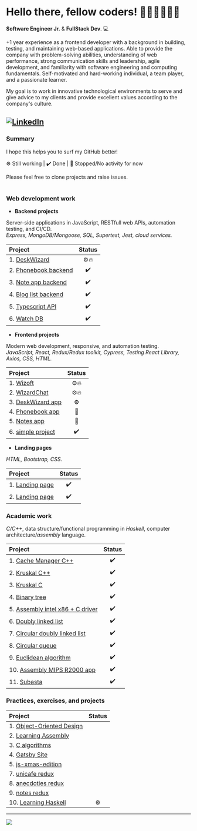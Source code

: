 <h1> Hello there, fellow coders! 👩🏼‍💻👨🏻‍💻</h1> <!-- <img src="src/one-ring.png"> -->

**Software Engineer Jr.** & **FullStack Dev**. 💻

+1 year experience as a frontend developer with a background in building, testing, and maintaining web-based applications. Able to provide the company with problem-solving abilities, understanding of web performance, strong communication skills and leadership, agile development, and familiarity with software engineering and computing fundamentals. Self-motivated and hard-working individual, a team player, and a passionate learner.

My goal is to work in innovative technological environments to serve and give advice to my clients and provide excellent values according to the company's culture.

<a href="https://www.linkedin.com/in/agustinlzn" target="_blank"><img src="https://img.shields.io/badge/LinkedIn-%230077B5.svg?&style=flat-square&logo=linkedin&logoColor=white" alt="LinkedIn"></a>
---

### Summary
I hope this helps you to surf my GitHub better!

 ⚙️ Still working
| ✔️ Done
| 🛑 Stopped/No activity for now


Please feel free to clone projects and raise issues.
<br>
<br>

### Web development work
- **Backend projects**

Server-side applications in JavaScript, RESTfull web APIs, automation testing, and CI/CD.
<br>
*Express, MongoDB/Mongoose, SQL, Supertest, Jest, cloud services.*

| **Project**                                                                                    | **Status**|
| :------------                                                                                  |  :-----:  |
| 1. [DeskWizard](https://github.com/agustinlozano/DeskWizard "DeskWizard")                         |    ⚙️🔥   |
| 2. [Phonebook backend](https://github.com/agustinlozano/phonebook-backend "Phonebook backend") |     ✔️    |
| 3. [Note app backend](https://github.com/agustinlozano/note-app-backend "Note app backend")    |     ✔️    |
| 4. [Blog list backend](https://github.com/agustinlozano/blog-list-backend "Blog list backend") |     ✔️    |
| 5. [Typescript API](https://github.com/agustinlozano/typescript-API "Typescript API")          |     ✔️    |
| 6. [Watch DB](https://github.com/agustinlozano/watch-db "Watch DB")                            |     ✔️    |

- **Frontend projects**

Modern web development, responsive, and automation testing. 
<br>
*JavaScript, React, Redux/Redux toolkit, Cypress, Testing React Library, Axios, CSS, HTML.*

| **Project**                                                                             | **Status**|
| :------------                                                                           |  :-----:  |
| 1. [Wizoft](https://github.com/agustinlozano/portfolio "Portfolio")                     |    ⚙️🔥  |
| 2. [WizardChat](https://github.com/agustinlozano/WizardChat "WizardChat")               |    ⚙️🔥  |
| 3. [DeskWizard app](https://github.com/agustinlozano/DeskWizard/tree/master/frontend "DeskWizard app")        |    ⚙️    |
| 4. [Phonebook app](https://github.com/agustinlozano/phonebook "Phonebook app")          |    🛑    |
| 5. [Notes app](https://github.com/agustinlozano/notes-app "Notes app")                  |    🛑    |
| 6. [simple project](https://github.com/agustinlozano/front-end-projec "simple project") |    ✔️    |

- **Landing pages**

*HTML, Bootstrap, CSS.*

| **Project**                                                                        | **Status**|
| :------------                                                                      |  :-----:  |
| 1. [Landing page](https://github.com/agustinlozano/landing-page-1 "Landing page")  |     ✔️    |
| 2. [Landing page](https://github.com/agustinlozano/landing-page-2 "Landing page")  |     ✔️    |

### Academic work
*C/C++*, data structure/functional programming in *Haskell*, computer architecture/*assembly* language.

| **Project**                                                                                                  | **Status**|
| :------------                                                                                                |  :-----:  |
| 1. [Cache Manager C++](https://github.com/agustinlozano/cache-manager "Cache Manager C++")                   |    ✔️    |
| 2. [Kruskal C++](https://github.com/agustinlozano/kruskal-doo "Kruskal C++")                                 |    ✔️    |
| 3. [Kruskal C](https://github.com/agustinlozano/kruskal "Kruskal")                                           |    ✔️    |
| 4. [Binary tree](https://github.com/agustinlozano/binary-tree "Binary tree")                                 |    ✔️    |
| 5. [Assembly intel x86 + C driver](https://github.com/agustinlozano/driver "Assembly intel x86 + C driver")  |    ✔️    |
| 6. [Doubly linked list](https://github.com/agustinlozano/doubly-linked-list "Doubly linked list")            |    ✔️    |
| 7. [Circular doubly linked list](https://github.com/agustinlozano/circular-doubly-linked-list "Circular doubly linked list") |    ✔️    |
| 8. [Circular queue](https://github.com/agustinlozano/circular-queue "Circular queue")                         |    ✔️    |
| 9. [Euclidean algorithm](https://github.com/agustinlozano/euclidean-algorithm "Euclidean algorithm")          |    ✔️    |
| 10. [Assembly MIPS R2000 app](https://github.com/agustinlozano/assembly-app "Assembly MIPS R2000 app")        |    ✔️    |
| 11. [Subasta](https://github.com/agustinlozano/subasta "Subasta")                                             |    ✔️    |

### Practices, exercises, and projects

| **Project**                                                                                              | **Status**|
| :------------                                                                                            |  :-----:  |
| 1. [Object-Oriented Design](https://github.com/agustinlozano/DOO "DOO")                                  |           |
| 2. [Learning Assembly](https://github.com/agustinlozano/assembly-practice "Assembly-practice")           |           |
| 3. [C algorithms](https://github.com/agustinlozano/C-algorithms "C algorithms")                          |           |
| 4. [Gatsby Site](https://github.com/agustinlozano/first-gatsby-site "Gatsby Site")                       |           |
| 5. [js-xmas-edition](https://github.com/agustinlozano/js-xmas-edition "js-xmas-edition")                 |           |
| 7. [unicafe redux](https://github.com/agustinlozano/unicafe-redux "unicafe redux")                       |           |
| 8. [anecdoties redux](https://github.com/agustinlozano/redux-anecdoties "anecdoties redux")              |           |
| 9. [notes redux](https://github.com/agustinlozano/redux-notes "notes redux")                             |           |
| 10. [Learning Haskell](https://github.com/agustinlozano/haskell "Haskell practices")                     |    ⚙️     |

---

<a href="https://github.com/agustinlozano">
  <img align="center" src="https://github-readme-stats.vercel.app/api/top-langs/?username=agustinlozano&layout=compact&theme=dracula" />
</a>
